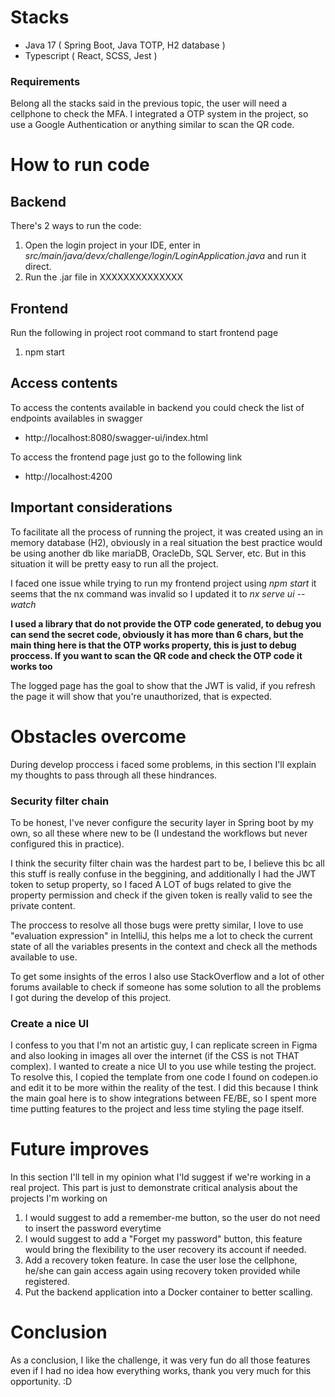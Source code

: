 # Stacks
 - Java 17 ( Spring Boot, Java TOTP, H2 database )
 - Typescript ( React, SCSS, Jest )

### Requirements

Belong all the stacks said in the previous topic, the user will need a cellphone to check the MFA. I integrated a OTP system in the project, so use a Google Authentication or anything similar to scan the QR code. 

# How to run code

## Backend

There's 2 ways to run the code:
1. Open the login project in your IDE, enter in *src/main/java/devx/challenge/login/LoginApplication.java* and run it direct.
2. Run the .jar file in XXXXXXXXXXXXXX

## Frontend

Run the following in project root command to start frontend page
1. npm start

## Access contents
To access the contents available in backend you could check the list of endpoints availables in swagger
 - http://localhost:8080/swagger-ui/index.html

To access the frontend page just go to the following link
 - http://localhost:4200

## Important considerations

To facilitate all the process of running the project, it was created using an in memory database (H2), obviously in a real situation the best practice would be using another db like mariaDB, OracleDb, SQL Server, etc. But in this situation it will be pretty easy to run all the project.

I faced one issue while trying to run my frontend project using *npm start* it seems that the nx command was invalid so I updated it to *nx serve ui --watch*

**I used a library that do not provide the OTP code generated, to debug you can send the secret code, obviously it has more than 6 chars, but the main thing here is that the OTP works property, this is just to debug proccess. If you want to scan the QR code and check the OTP code it works too**

The logged page has the goal to show that the JWT is valid, if you refresh the page it will show that you're unauthorized, that is expected.

# Obstacles overcome

During develop proccess i faced some problems, in this section I'll explain my thoughts to pass through all these hindrances.

### Security filter chain

To be honest, I've never configure the security layer in Spring boot by my own, so all these where new to be (I undestand the workflows but never configured this in practice).

I think the security filter chain was the hardest part to be, I believe this bc all this stuff is really confuse in the beggining, and additionally I had the JWT token to setup property, so I faced A LOT of bugs related to give the property permission and check if the given token is really valid to see the private content.

The proccess to resolve all those bugs were pretty similar, I love to use "evaluation expression" in IntelliJ, this helps me a lot to check the current state of all the variables presents in the context and check all the methods available to use.

To get some insights of the erros I also use StackOverflow and a lot of other forums available to check if someone has some solution to all the problems I got during the develop of this project.

### Create a nice UI

I confess to you that I'm not an artistic guy, I can replicate screen in Figma and also looking in images all over the internet (if the CSS is not THAT complex). I wanted to create a nice UI to you use while testing the project. To resolve this, I copied the template from one code I found on codepen.io and edit it to be more within the reality of the test. I did this because I think the main goal here is to show integrations between FE/BE, so I spent more time putting features to the project and less time styling the page itself.

# Future improves

In this section I'll tell in my opinion what I'ld suggest if we're working in a real project. This part is just to demonstrate critical analysis about the projects I'm working on

1. I would suggest to add a remember-me button, so the user do not need to insert the password everytime
2. I would suggest to add a "Forget my password" button, this feature would bring the flexibility to the user recovery its account if needed.
3. Add a recovery token feature. In case the user lose the cellphone, he/she can gain access again using recovery token provided while registered.
4. Put the backend application into a Docker container to better scalling.

# Conclusion

As a conclusion, I like the challenge, it was very fun do all those features even if I had no idea how everything works, thank you very much for this opportunity. :D